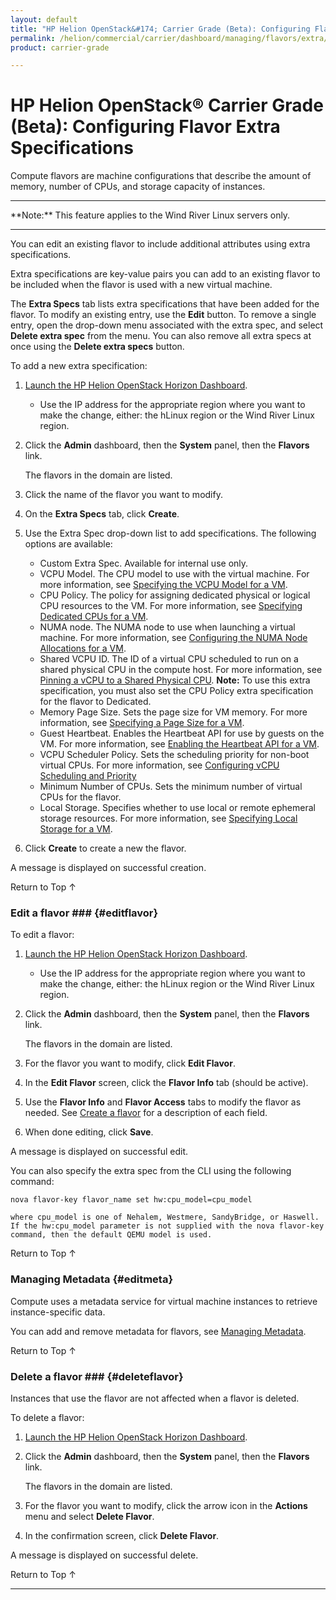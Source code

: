 ```yaml
---
layout: default
title: "HP Helion OpenStack&#174; Carrier Grade (Beta): Configuring Flavor Extra Specifications"
permalink: /helion/commercial/carrier/dashboard/managing/flavors/extra/
product: carrier-grade

---
```

<!--UNDER REVISION-->

<script>

function PageRefresh {
onLoad="window.refresh"
}

PageRefresh();

</script>

<!-- <p style="font-size: small;"> <a href="/helion/commercial/carrier/ga1/install/">&#9664; PREV</a> | <a href="/helion/commercial/carrier/ga1/install-overview/">&#9650; UP</a> | <a href="/helion/commercial/carrier/ga1/">NEXT &#9654;</a></p> -->

# HP Helion OpenStack&#174; Carrier Grade (Beta): Configuring Flavor Extra Specifications

Compute flavors are machine configurations that describe the amount of memory, number of CPUs, and storage capacity of instances. 

<hr>
**Note:** This feature applies to the Wind River Linux servers only.
<hr>

You can edit an existing flavor to include additional attributes using extra specifications.

Extra specifications are key-value pairs you can add to an existing flavor to be included when the flavor is used with a new virtual machine. 

The **Extra Specs** tab lists extra specifications that have been added for the flavor. To modify an existing entry, use the **Edit** button. To remove a single entry, open the drop-down menu associated with the extra spec, and select **Delete extra spec** from the menu. You can also remove all extra specs at once using the **Delete extra specs** button.

To add a new extra specification:

1. [Launch the HP Helion OpenStack Horizon Dashboard](/helion/openstack/carrier/dashboard/login/).

	* Use the IP address for the appropriate region where you want to make the change, either: the hLinux region or the Wind River Linux region.

2. Click the **Admin** dashboard, then the **System** panel, then the **Flavors** link.

	The flavors in the domain are listed. 

3. Click the name of the flavor you want to modify.

4. On the **Extra Specs** tab, click **Create**.

5. Use the Extra Spec drop-down list to add specifications. The following options are available:

	* Custom Extra Spec. Available for internal use only.
	* VCPU Model. The CPU model to use with the virtual machine. For more information, see [Specifying the VCPU Model for a VM](/helion/commercial/carrier/dashboard/managing/flavors/extra/vcpu/).
	* CPU Policy. The policy for assigning dedicated physical or logical CPU resources to the VM. For more information, see [Specifying Dedicated CPUs for a VM](/helion/commercial/carrier/dashboard/managing/flavors/extra/dedicated/cpu/).
	* NUMA node. The NUMA node to use when launching a virtual machine. For more information, see [Configuring the NUMA Node Allocations for a VM](/helion/commercial/carrier/dashboard/managing/flavors/extra/numa/).
	* Shared VCPU ID. The ID of a virtual CPU scheduled to run on a shared physical CPU in the compute host. For more information, see [Pinning a vCPU to a Shared Physical CPU](/helion/commercial/carrier/dashboard/managing/flavors/extra/vcpu/pin/).
		**Note:** To use this extra specification, you must also set the CPU Policy extra specification for the flavor to Dedicated.
	* Memory Page Size. Sets the page size for VM memory. For more information, see [Specifying a Page Size for a VM](/helion/commercial/carrier/dashboard/managing/flavors/extra/page/).
	* Guest Heartbeat. Enables the Heartbeat API for use by guests on the VM. For more information, see [Enabling the Heartbeat API for a VM](/helion/commercial/carrier/dashboard/managing/flavors/extra/api/).
	* VCPU Scheduler Policy. Sets the scheduling priority for non-boot virtual CPUs. For more information, see [Configuring vCPU Scheduling and Priority](/helion/commercial/carrier/dashboard/managing/flavors/extra/vcpu/sched/)
	* Minimum Number of CPUs. Sets the minimum number of virtual CPUs for the flavor.
	* Local Storage. Specifies whether to use local or remote ephemeral storage resources. For more information, see [Specifying Local Storage for a VM](/helion/commercial/carrier/dashboard/managing/flavors/extra/vcpu/storage/).

6. Click **Create** to create a new the flavor.

A message is displayed on successful creation.

<a href="#top" style="padding:14px 0px 14px 0px; text-decoration: none;"> Return to Top &#8593; </a>


### Edit a flavor ### {#editflavor}

To edit a flavor:

1. [Launch the HP Helion OpenStack Horizon Dashboard](/helion/openstack/carrier/dashboard/login/).

	* Use the IP address for the appropriate region where you want to make the change, either: the hLinux region or the Wind River Linux region.

2. Click the **Admin** dashboard, then the **System** panel, then the **Flavors** link.

	The flavors in the domain are listed. 

3. For the flavor you want to modify, click **Edit Flavor**. 

4. In the **Edit Flavor** screen, click the **Flavor Info** tab (should be active).

5. Use the **Flavor Info** and **Flavor Access** tabs to modify the flavor as needed. See <a href="#createflavor">Create a flavor</a> for a description of each field.

6. When done editing, click **Save**.

A message is displayed on successful edit.

You can also specify the extra spec from the CLI using the following command:

	nova flavor-key flavor_name set hw:cpu_model=cpu_model

	where cpu_model is one of Nehalem, Westmere, SandyBridge, or Haswell. If the hw:cpu_model parameter is not supplied with the nova flavor-key command, then the default QEMU model is used.


<a href="#top" style="padding:14px 0px 14px 0px; text-decoration: none;"> Return to Top &#8593; </a>




### Managing Metadata {#editmeta}

Compute uses a metadata service for virtual machine instances to retrieve instance-specific data. 

You can add and remove metadata for flavors, see [Managing Metadata](/helion/commercial/carrier/dashboard/managing/metadata/).

<a href="#top" style="padding:14px 0px 14px 0px; text-decoration: none;"> Return to Top &#8593; </a>


### Delete a flavor ### {#deleteflavor}

Instances that use the flavor are not affected when a flavor is deleted.

To delete a flavor:

1. [Launch the HP Helion OpenStack Horizon Dashboard](/helion/openstack/carrier/dashboard/login/).

2. Click the **Admin** dashboard, then the **System** panel, then the **Flavors** link.

	The flavors in the domain are listed. 

3. For the flavor you want to modify, click the arrow icon in the **Actions** menu and select **Delete Flavor**. 

4. In the confirmation screen, click **Delete Flavor**.
<p>A message is displayed on successful delete.</p> 

<a href="#top" style="padding:14px 0px 14px 0px; text-decoration: none;"> Return to Top &#8593; </a>


----
